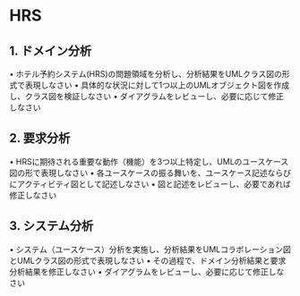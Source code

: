 # HRS
## 1. ドメイン分析
• ホテル予約システム(HRS)の問題領域を分析し、分析結果をUMLクラス図の形式で表現しなさい
• 具体的な状況に対して1つ以上のUMLオブジェクト図を作成し、クラス図を検証しなさい
• ダイアグラムをレビューし、必要に応じて修正しなさい
## 2. 要求分析
• HRSに期待される重要な動作（機能）を3つ以上特定し、UMLのユースケース図の形で表現しなさい
• 各ユースケースの振る舞いを、ユースケース記述ならびにアクティビティ図として記述しなさい
• 図と記述をレビューし、必要であれば修正しなさい
## 3. システム分析
• システム（ユースケース）分析を実施し、分析結果をUMLコラボレーション図とUMLクラス図の形式で表現しなさい
• その過程で、ドメイン分析結果と要求分析結果を修正しなさい
• ダイアグラムをレビューし、必要に応じて修正しなさい

